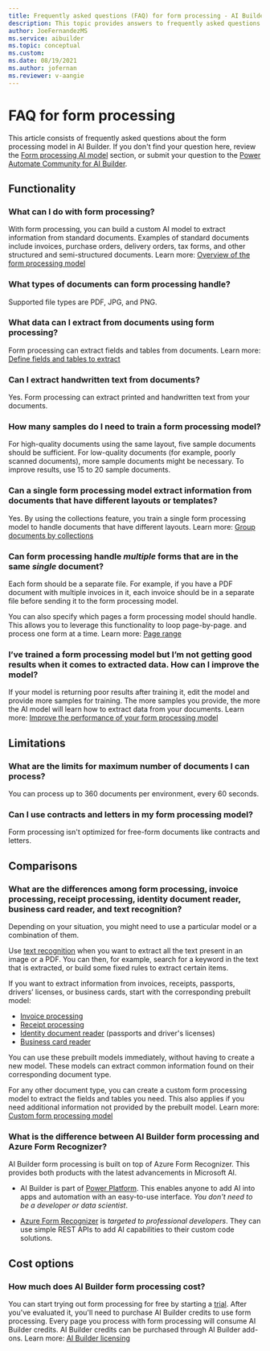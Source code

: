 ```yaml
---
title: Frequently asked questions (FAQ) for form processing - AI Builder | Microsoft Docs
description: This topic provides answers to frequently asked questions about the form processing model in AI Builder.
author: JoeFernandezMS
ms.service: aibuilder
ms.topic: conceptual
ms.custom: 
ms.date: 08/19/2021
ms.author: jofernan
ms.reviewer: v-aangie
---
```


# FAQ for form processing

This article consists of frequently asked questions about the form processing model in AI Builder. If you don't find your question here, review the [Form processing AI model](form-processing-model-overview.md) section, or submit your question to the [Power Automate Community for AI Builder](https://powerusers.microsoft.com/t5/AI-Builder/bd-p/AIBuilder).

## Functionality

### What can I do with form processing?

With form processing, you can build a custom AI model to extract information from standard documents. Examples of standard documents include invoices, purchase orders, delivery orders, tax forms, and other structured and semi-structured documents. Learn more: [Overview of the form processing model](form-processing-model-overview.md)

### What types of documents can form processing handle?

Supported file types are PDF, JPG, and PNG.

### What data can I extract from documents using form processing?

Form processing can extract fields and tables from documents. Learn more: [Define fields and tables to extract](create-form-processing-model.md#define-fields-and-tables-to-extract)

### Can I extract handwritten text from documents?

Yes. Form processing can extract printed and handwritten text from your documents.

<!-- Can I extract tables that span across multiple pages?
Coming soon -->

### How many samples do I need to train a form processing model?

For high-quality documents using the same layout, five sample documents should be sufficient. For low-quality documents (for example, poorly scanned documents), more sample documents might be necessary. To improve results, use 15 to 20 sample documents.

### Can a single form processing model extract information from documents that have different layouts or templates?

Yes. By using the collections feature, you train a single form processing model to handle documents that have different layouts. Learn more: [Group documents by collections](create-form-processing-model.md#group-documents-by-collections)

### Can form processing handle *multiple* forms that are in the same *single* document?

Each form should be a separate file. For example, if you have a PDF document with multiple invoices in it, each invoice should be in a separate file before sending it to the form processing model.

You can also specify which pages a form processing model should handle. This allows you to leverage this functionality to loop page-by-page. and process one form at a time. Learn more: [Page range](form-processing-model-in-flow.md#page-range)

### I’ve trained a form processing model but I’m not getting good results when it comes to extracted data. How can I improve the model?

If your model is returning poor results after training it, edit the model and provide more samples for training. The more samples you provide, the more the AI model will learn how to extract data from your documents. Learn more: [Improve the performance of your form processing model](improve-form-processing-performance.md)


## Limitations

### What are the limits for maximum number of documents I can process?

You can process up to 360 documents per environment, every 60 seconds.

### Can I use contracts and letters in my form processing model?

Form processing isn't optimized for free-form documents like contracts and letters.

## Comparisons

### What are the differences among form processing, invoice processing, receipt processing, identity document reader, business card reader, and text recognition?

Depending on your situation, you might need to use a particular model or a combination of them.

Use [text recognition](prebuilt-text-recognition.md) when you want to extract all the text present in an image or a PDF. You can then, for example, search for a keyword in the text that is extracted, or build some fixed rules to extract certain items.
 
If you want to extract information from invoices, receipts, passports, drivers’ licenses, or business cards, start with the corresponding prebuilt model:

- [Invoice processing](prebuilt-invoice-processing.md)
- [Receipt processing](prebuilt-receipt-processing.md)
- [Identity document reader](prebuilt-id-reader.md) (passports and driver's licenses)
- [Business card reader](prebuilt-business-card.md)

You can use these prebuilt models immediately, without having to create a new model. These models can extract common information found on their corresponding document type.

For any other document type, you can create a custom form processing model to extract the fields and tables you need. This also applies if you need additional information not provided by the prebuilt model. Learn more: [Custom form processing model](form-processing-model-overview.md)

### What is the difference between AI Builder form processing and Azure Form Recognizer?

AI Builder form processing is built on top of Azure Form Recognizer. This provides both products with the latest advancements in Microsoft AI.

- AI Builder is part of [Power Platform](/power-platform/). This enables anyone to add AI into apps and automation with an easy-to-use interface. *You don't need to be a developer or data scientist*.

- [Azure Form Recognizer](/azure/applied-ai-services/form-recognizer/overview) is *targeted to professional developers*. They can use simple REST APIs to add AI capabilities to their custom code solutions.  

## Cost options

### How much does AI Builder form processing cost?

You can start trying out form processing for free by starting a [trial](administer-licensing.md). After you've evaluated it, you'll need to purchase AI Builder credits to use form processing. Every page you process with form processing will consume AI Builder credits. AI Builder credits can be purchased through AI Builder add-ons. Learn more: [AI Builder licensing](administer-licensing.md)

